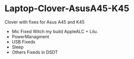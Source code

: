 # Laptop-Clover-AsusA45-K45
Clover with fixes for Asus A45 and K45

* Mic Fixed Witch my build AppleALC + Lilu.
* PowerManagment
* USB Fixeds
* Sleep
* Others Fixeds in DSDT
